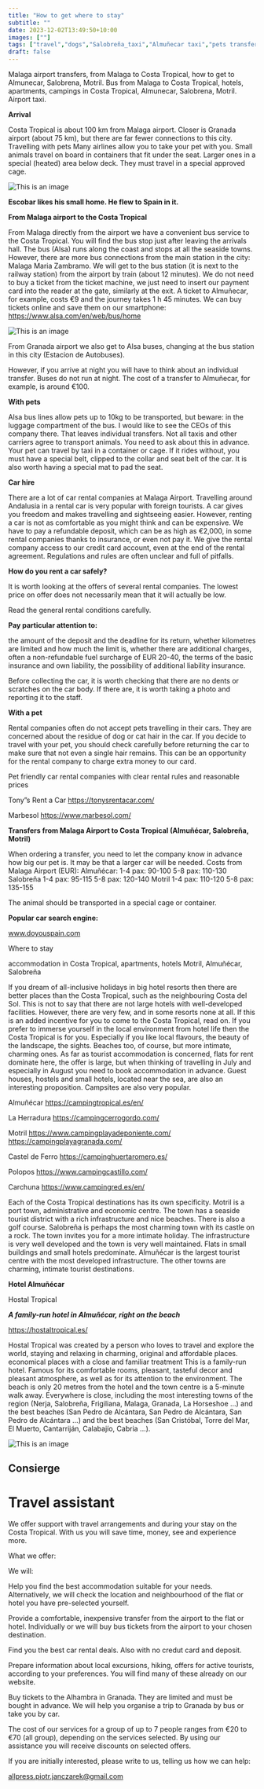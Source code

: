 ```yaml
---
title: "How to get where to stay"
subtitle: ""
date: 2023-12-02T13:49:50+10:00
images: [""]
tags: ["travel","dogs","Salobreña_taxi","Almuñecar taxi","pets transfer","pets friendly"]
draft: false
---
```



Malaga airport transfers, from Malaga to Costa Tropical, how to get to Almunecar, Salobrena, Motril. Bus
from Malaga to Costa Tropical, hotels, apartments, campings in Costa Tropical, Almunecar, Salobrena,
Motril. Airport taxi.

**Arrival**

Costa Tropical is about 100 km from Malaga airport. Closer is Granada airport (about 75 km), but there are far fewer connections to this city. 
Travelling with pets
Many airlines allow you to take your pet with you. Small animals travel on board in containers that fit under the seat. Larger ones in a special (heated) area below deck. They must travel in a special approved cage.

![This is an image](/img/Escobarwkl.jpeg)

**Escobar likes his small home. He flew to Spain in it.**

**From Malaga airport to the Costa Tropical**

From Malaga directly from the airport we have a convenient bus service to the Costa Tropical. You will find the bus stop just after leaving the arrivals hall. The bus (Alsa) runs along the coast and stops at all the seaside towns.
However, there are more bus connections from the main station in the city: Malaga Maria Zambramo.
We will get to the bus station (it is next to the railway station) from the airport by train (about 12 minutes). We do not need to buy a ticket from the ticket machine, we just need to insert our payment card into the reader at the gate, similarly at the exit. 
A ticket to Almuñecar, for example, costs €9 and the journey takes 1 h 45 minutes. 
We can buy tickets online and save them on our smartphone:
https://www.alsa.com/en/web/bus/home

![This is an image](/img/autobus.jpeg)


From Granada airport we also get to Alsa buses, changing at the bus station in this city (Estacion de Autobuses).

However, if you arrive at night you will have to think about an individual transfer. Buses do not run at night. The cost of a transfer to Almuñecar, for example, is around €100. 

**With pets**

Alsa bus lines allow pets up to 10kg to be transported, but beware: in the luggage compartment of the bus. I would like to see the CEOs of this company there. 
That leaves individual transfers. Not all taxis and other carriers agree to transport animals. You need to ask about this in advance. 
Your pet can travel by taxi in a container or cage. If it rides without, you must have a special belt, clipped to the collar and seat belt of the car. It is also worth having a special mat to pad the seat.

**Car hire**

There are a lot of car rental companies at Malaga Airport. Travelling around Andalusia in a rental car is very popular with foreign tourists. A car gives you freedom and makes travelling and sightseeing easier. However, renting a car is not as comfortable as you might think and can be expensive. We have to pay a refundable deposit, which can be as high as €2,000, in some rental companies thanks to insurance, or even not pay it. We give the rental company access to our credit card account, even at the end of the rental agreement. Regulations and rules are often unclear and full of pitfalls.

**How do you rent a car safely?**

It is worth looking at the offers of several rental companies. The lowest price on offer does not necessarily mean that it will actually be low.

Read the general rental conditions carefully.

**Pay particular attention to:**

the amount of the deposit and the deadline for its return,
whether kilometres are limited and how much the limit is,
whether there are additional charges, often a non-refundable fuel surcharge of EUR 20-40,
the terms of the basic insurance and own liability,
the possibility of additional liability insurance.

Before collecting the car, it is worth checking that there are no dents or scratches on the car body. If there are, it is worth taking a photo and reporting it to the staff. 

**With a pet**

Rental companies often do not accept pets travelling in their cars. They are concerned about the residue of dog or cat hair in the car. If you decide to travel with your pet, you should check carefully before returning the car to make sure that not even a single hair remains. This can be an opportunity for the rental company to charge extra money to our card.
 

Pet friendly car rental companies
with clear rental rules and reasonable prices

Tony”s Rent a Car
https://tonysrentacar.com/

Marbesol
https://www.marbesol.com/


**Transfers from Malaga Airport to Costa Tropical (Almuñécar, Salobreña, Motril)**


When ordering a transfer, you need to let the company know in advance how big our pet is. It may be that a larger car will be needed. 
Costs from Malaga Airport (EUR):
Almuñécar: 
1-4 pax: 90-100
5-8 pax: 110-130
Salobreña
1-4 pax: 95-115
5-8 pax: 120-140
Motril
1-4 pax: 110-120
5-8 pax: 135-155




The animal should be transported in a special cage or container. 


**Popular car search engine:**

www.doyouspain.com

Where to stay

accommodation in Costa Tropical, apartments, hotels Motril, Almuñécar, Salobreña

If you dream of all-inclusive holidays in big hotel resorts then there are better places than the Costa Tropical, such as the
neighbouring Costa del Sol. This is not to say that there are not large hotels with well-developed facilities. However, there
are very few, and in some resorts none at all. If this is an added incentive for you to come to the Costa Tropical, read on.
If you prefer to immerse yourself in the local environment from hotel life then the Costa Tropical is for you. Especially if
you like local flavours, the beauty of the landscape, the sights. Beaches too, of course, but more intimate, charming ones.
As far as tourist accommodation is concerned, flats for rent dominate here, the offer is large, but when thinking of
travelling in July and especially in August you need to book accommodation in advance. Guest houses, hostels and small
hotels, located near the sea, are also an interesting proposition. Campsites are also very popular.

Almuñécar
https://campingtropical.es/en/

La Herradura
https://campingcerrogordo.com/

Motril
https://www.campingplayadeponiente.com/
https://campingplayagranada.com/

Castel de Ferro
https://campinghuertaromero.es/

Polopos
https://www.campingcastillo.com/

Carchuna
https://www.campingred.es/en/

Each of the Costa Tropical destinations has its own specificity. Motril is a port town, administrative and economic centre.
The town has a seaside tourist district with a rich infrastructure and nice beaches. There is also a golf course.
Salobreña is perhaps the most charming town with its castle on a rock. The town invites you for a more intimate holiday.
The infrastructure is very well developed and the town is very well maintained. Flats in small buildings and small hotels
predominate.
Almuñécar is the largest tourist centre with the most developed infrastructure. The other towns are charming, intimate
tourist destinations.


**Hotel Almuñécar**

Hostal Tropical

***A family-run hotel in Almuñécar, right on the beach***

https://hostaltropical.es/

Hostal Tropical was created by a person who loves to travel and explore the world, staying and relaxing in
charming, original and affordable places. economical places with a close and familiar treatment
This is a family-run hotel. Famous for its comfortable rooms, pleasant, tasteful decor and pleasant
atmosphere, as well as for its attention to the environment.
The beach is only 20 metres from the hotel and the town centre is a 5-minute walk away.
Everywhere is close, including the most interesting towns of the region (Nerja, Salobreña, Frigiliana,
Malaga, Granada, La Horseshoe ...) and the best beaches (San Pedro de Alcántara, San Pedro de
Alcántara, San Pedro de Alcántara ...) and the best beaches (San Cristóbal, Torre del Mar, El Muerto,
Cantarriján, Calabajío, Cabria ...).

![This is an image](/img/habitacion.jpg)

## Consierge

# Travel assistant

We offer support with travel arrangements and during your stay on the Costa Tropical. With us you will save time, money,
see and experience more.

What we offer:

We will:

Help you find the best accommodation suitable for your needs. Alternatively, we will check the location and
neighbourhood of the flat or hotel you have pre-selected yourself.

Provide a comfortable, inexpensive transfer from the airport to the flat or hotel. Individually or we will buy bus tickets from
the airport to your chosen destination.

Find you the best car rental deals. Also with no credut card and deposit.

Prepare information about local excursions, hiking, offers for active tourists, according to your preferences. You will find
many of these already on our website.

Buy tickets to the Alhambra in Granada. They are limited and must be bought in advance. We will help you organise a trip
to Granada by bus or take you by car.

The cost of our services for a group of up to 7 people ranges from €20 to €70 (all group), depending on the services
selected. By using our assistance you will receive discounts on selected offers.

If you are initially interested, please write to us, telling us how we can help:

allpress.piotr.janczarek@gmail.com


